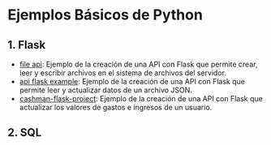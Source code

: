 # Ejemplos Básicos de Python

## 1. Flask

- [file api](flask/file_api): Ejemplo de la creación de una API con Flask que permite crear, leer y escribir archivos en el sistema de archivos del servidor.
- [api flask example](flask/api_flask_example): Ejemplo de la creación de una API con Flask que permite leer y actualizar datos de un archivo JSON.
- [cashman-flask-project](flask/cashman-flask-project): Ejemplo de la creación de una API con Flask que actualizar los valores de gastos e ingresos de un usuario.

## 2. SQL

